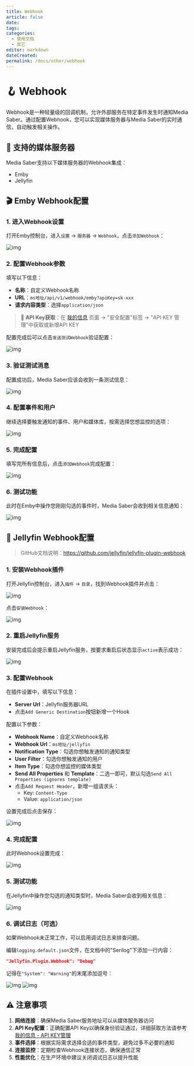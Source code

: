 ```yaml
---
title: Webhook
article: false
date: 
tags:
categories: 
  - 使用文档
  - 其它
editor: markdown
dateCreated: 
permalink: /docs/other/webhook
---
```


# 🪝 Webhook

Webhook是一种轻量级的回调机制，允许外部服务在特定事件发生时通知Media Saber。通过配置Webhook，您可以实现媒体服务器与Media Saber的实时通信，自动触发相关操作。

## 🎯 支持的媒体服务器

Media Saber支持以下媒体服务器的Webhook集成：

- Emby
- Jellyfin

## 🎬 Emby Webhook配置

### 1. 进入Webhook设置

打开Emby控制台，进入`设置` → `服务器` → `Webhook`，点击`添加Webhook`：

![img](./images/0601.png)

### 2. 配置Webhook参数

填写以下信息：

- **名称**：自定义Webhook名称
- **URL**：`ms地址/api/v1/webhook/emby?apiKey=sk-xxx`
- **请求内容类型**：选择`application/json`

> 🔑 **API Key获取**：在 [我的信息](/docs/main_page/my_info/) 页面 → "安全配置"标签 → "API KEY 管理"中获取或新增API KEY

配置完成后可以点击`发送测试Webhook`验证配置：

![img](./images/0602.png)

### 3. 验证测试消息

配置成功后，Media Saber应该会收到一条测试信息：

![img](./images/0603.png)

### 4. 配置事件和用户

继续选择要触发通知的事件、用户和媒体库，按需选择您想监控的选项：

![img](./images/0604.png)

### 5. 完成配置

填写完所有信息后，点击`添加Webhook`完成配置：

![img](./images/0605.png)

### 6. 测试功能

此时在Emby中操作您刚刚勾选的事件时，Media Saber会收到相关信息通知：

![img](./images/0606.png)

## 🐙 Jellyfin Webhook配置

> GitHub文档说明：<https://github.com/jellyfin/jellyfin-plugin-webhook>

### 1. 安装Webhook插件

打开Jellyfin控制台，进入`插件` → `目录`，找到Webhook插件并点击：

![img](./images/0607.png)

点击`安装Webhook`：

![img](./images/0608.png)

### 2. 重启Jellyfin服务

安装完成后会提示重启Jellyfin服务，按要求重启后状态显示`active`表示成功：

![img](./images/0609.png)

### 3. 配置Webhook

在插件设置中，填写以下信息：

- **Server Url**：Jellyfin服务器URL
- 点击`Add Generic Destination`按钮新增一个Hook

配置以下参数：

- **Webhook Name**：自定义Webhook名称
- **Webhook Url**：`ms地址/jellyfin`
- **Notification Type**：勾选你想触发通知的通知类型
- **User Filter**：勾选你想触发通知的用户
- **Item Type**：勾选你想监控的媒体类型
- **Send All Properties** 和 **Template**：二选一即可，默认勾选`Send All Properties (ignores template)`
- 点击`Add Request Header`，新增一组请求头：
  - Key: `Content-Type`
  - Value: `application/json`

设置完成后点击保存：

![img](./images/0610.png)

### 4. 完成配置

此时Webhook设置完成：

![img](./images/0611.png)

### 5. 测试功能

在Jellyfin中操作您勾选的通知类型时，Media Saber会收到相关信息：

![img](./images/0612.png)

### 6. 调试日志（可选）

如果Webhook未正常工作，可以启用调试日志来排查问题。

编辑`logging.default.json`文件，在文档中的"Serilog"下添加一行内容：

```json
"Jellyfin.Plugin.Webhook": "Debug"
```

记得在`"System": "Warning"`的末尾添加逗号：

![img](./images/0613.png)
![img](./images/0614.png)

## ⚠️ 注意事项

1. **网络连接**：确保Media Saber服务地址可以从媒体服务器访问
2. **API Key配置**：正确配置API Key以确保身份验证通过，详细获取方法请参考 [我的信息 - API KEY管理](/docs/main_page/my_info/#-api-key-管理)
3. **事件选择**：根据实际需求选择合适的事件类型，避免过多不必要的通知
4. **连接监控**：定期检查Webhook连接状态，确保通信正常
5. **性能优化**：在生产环境中建议关闭调试日志以提升性能